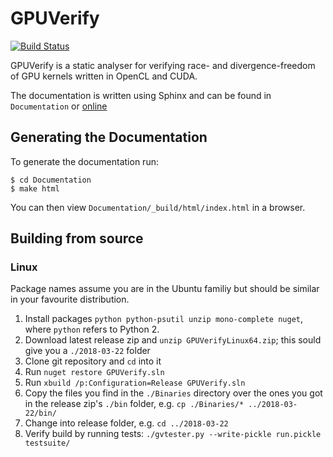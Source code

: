 # GPUVerify

[![Build Status](https://travis-ci.org/mc-imperial/gpuverify.svg?branch=master)](https://travis-ci.org/mc-imperial/gpuverify)

GPUVerify is a static analyser for verifying race- and divergence-freedom of
GPU kernels written in OpenCL and CUDA.

The documentation is written using Sphinx and can be found in
```Documentation``` or
[online](http://multicore.doc.ic.ac.uk/tools/GPUVerify/docs/)

## Generating the Documentation

To generate the documentation run:
```
$ cd Documentation
$ make html
```
You can then view ```Documentation/_build/html/index.html``` in a browser.

## Building from source

### Linux

Package names assume you are in the Ubuntu familiy but should be similar in your favourite distribution.

1. Install packages `python python-psutil unzip mono-complete nuget`, where `python` refers to Python 2.
2. Download latest release zip and `unzip GPUVerifyLinux64.zip`; this sould give you a `./2018-03-22` folder
3. Clone git repository and `cd` into it
4. Run `nuget restore GPUVerify.sln`
5. Run `xbuild /p:Configuration=Release GPUVerify.sln`
6. Copy the files you find in the `./Binaries` directory over the ones you got in the release zip's `./bin` folder, e.g. `cp ./Binaries/* ../2018-03-22/bin/`
7. Change into release folder, e.g. `cd ../2018-03-22`
8. Verify build by running tests: `./gvtester.py --write-pickle run.pickle testsuite/`
